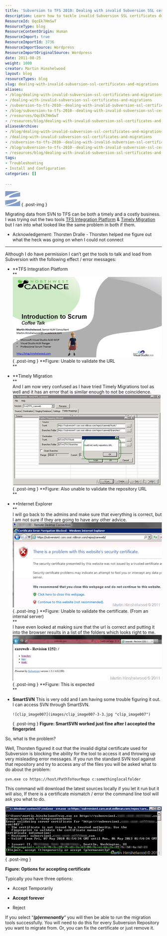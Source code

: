 ```yaml
---
title: 'Subversion to TFS 2010: Dealing with invalid Subversion SSL certificates and migrations'
description: Learn how to tackle invalid Subversion SSL certificates during your migration to TFS 2010. Overcome common errors and streamline your version control process!
ResourceId: OqcEk7HmSwT
ResourceType: blog
ResourceContentOrigin: Human
ResourceImport: true
ResourceImportId: 3736
ResourceImportSource: Wordpress
ResourceImportOriginalSource: Wordpress
date: 2011-08-25
weight: 1000
creator: Martin Hinshelwood
layout: blog
resourceTypes: blog
slug: dealing-with-invalid-subversion-ssl-certificates-and-migrations
aliases:
- /blog/dealing-with-invalid-subversion-ssl-certificates-and-migrations
- /dealing-with-invalid-subversion-ssl-certificates-and-migrations
- /subversion-to-tfs-2010--dealing-with-invalid-subversion-ssl-certificates-and-migrations
- /blog/subversion-to-tfs-2010--dealing-with-invalid-subversion-ssl-certificates-and-migrations
- /resources/OqcEk7HmSwT
- /resources/blog/dealing-with-invalid-subversion-ssl-certificates-and-migrations
aliasesArchive:
- /blog/dealing-with-invalid-subversion-ssl-certificates-and-migrations
- /dealing-with-invalid-subversion-ssl-certificates-and-migrations
- /subversion-to-tfs-2010--dealing-with-invalid-subversion-ssl-certificates-and-migrations
- /blog/subversion-to-tfs-2010--dealing-with-invalid-subversion-ssl-certificates-and-migrations
- /resources/blog/dealing-with-invalid-subversion-ssl-certificates-and-migrations
tags:
- Troubleshooting
- Install and Configuration
categories: []

---
```

![subversion](images/subversion-7-7.png "subversion")
{ .post-img }

Migrating data from SVN to TFS can be both a timely and a costly business. I was trying out the two tools [TFS Integration Platform](http://tfsintegration.codeplex.com/) & [Timely Migration](http://www.timelymigration.com/) but I ran into what looked like the same problem in both if them.

- Acknowledgement: Thorsten Dralle - Thorsten helped me figure out what the heck was going on when I could not connect

---

Although I do have permission I can’t get the tools to talk and load from Subversion with the following effect / error messages:

- **TFS Integration Platform  
   **  
   ![image](images/image1-4-4.png "image")  
  { .post-img }
  **Figure: Unable to validate the URL  
   **
- **Timely Migration  
   **  
   And I am now very confused as I have tried Timely Migrations tool as well and it has an error that is similar enough to not be coincidence.
  ![clip_image004](images/clip_image004-1-1.jpg "clip_image004")
  { .post-img }
  **Figure: Also unable to validate the repository URL  
   **
- **Internet Explorer  
   **  
   I will go back to the admins and make sure that everything is correct, but I am not sure if they are going to have any other advice.  
   ![image](images/image3-6-6.png "image")  
  { .post-img }
  **Figure: Unable to validate the certificate. (From an internal server)  
   **  
   I have even looked at making sure that the url is correct and putting it into the browser results in a list of the folders which looks right to me.
  ![clip_image006](images/clip_image006-2-2.jpg "clip_image006")
  { .post-img }
  **Figure: This is expected  
   **
- **SmartSVN**
  This is very odd and I am having some trouble figuring it out. I can access SVN through SmartSVN.

      ![clip_image007](images/clip_image007-3-3.jpg "clip_image007")

  { .post-img }
  **Figure: SmartSVN worked just fine after I accepted the fingerprint**

So, what is the problem?

Well, Thorsten figured it out that the invalid digital certificate used for Subversion is blocking the ability for the tool to access it and throwing up very misleading error messages. If you run the standard SVN tool against that repository and try to access any of the files you will be asked what to do about the problem:

```
svn.exe co https://host/PathToYourRepo c:somethinglocalfolder
```

This command will download the latest sources locally if you let it run but it will also, If there is a certificate mismatch / error the command line tool will ask you what to do.

![image](images/image2-5-5.png "image")
{ .post-img }

**Figure: Options for accepting certificate**

Typically you have three options:

- Accept Temporarily

- **Accept forever**

- Reject

If you select “**_(p)ermenantly_**” you will then be able to run the migration tools successfully. You will need to do this for every Subversion Repository you want to migrate from. Or, you can fix the certificate or just remove it.
